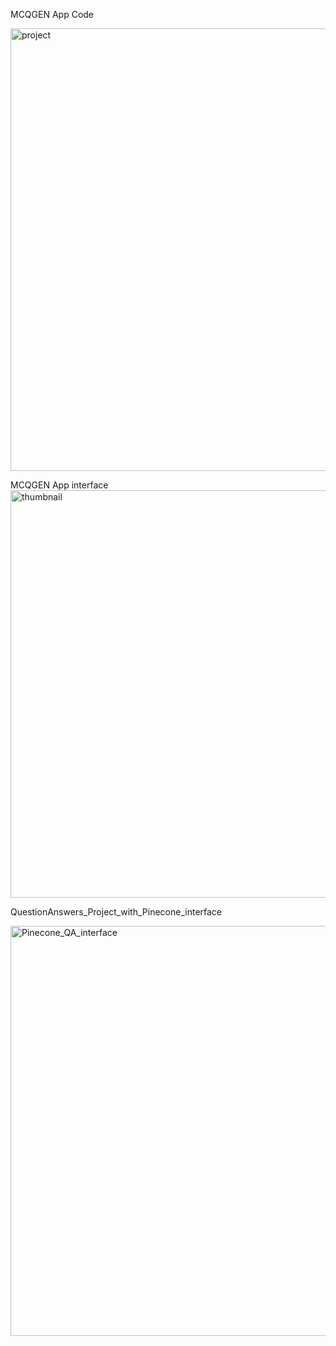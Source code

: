 MCQGEN App Code

<img width="1344" height="708" alt="project" src="https://github.com/user-attachments/assets/eda27b39-2464-4af0-be25-b1efe0ce55c5" />

MCQGEN App interface
<img width="851" height="652" alt="thumbnail" src="https://github.com/user-attachments/assets/8a432d77-216d-4875-9445-34f49b50d771" />

QuestionAnswers_Project_with_Pinecone_interface

<img width="1337" height="656" alt="Pinecone_QA_interface" src="https://github.com/user-attachments/assets/3dc26db5-cc76-4c73-9c63-713460fa5a7b" />
